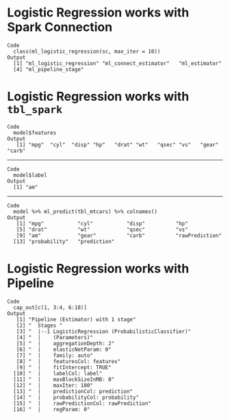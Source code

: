 # Logistic Regression works with Spark Connection

    Code
      class(ml_logistic_regression(sc, max_iter = 10))
    Output
      [1] "ml_logistic_regression" "ml_connect_estimator"   "ml_estimator"          
      [4] "ml_pipeline_stage"     

# Logistic Regression works with `tbl_spark`

    Code
      model$features
    Output
       [1] "mpg"  "cyl"  "disp" "hp"   "drat" "wt"   "qsec" "vs"   "gear" "carb"

---

    Code
      model$label
    Output
      [1] "am"

---

    Code
      model %>% ml_predict(tbl_mtcars) %>% colnames()
    Output
       [1] "mpg"           "cyl"           "disp"          "hp"           
       [5] "drat"          "wt"            "qsec"          "vs"           
       [9] "am"            "gear"          "carb"          "rawPrediction"
      [13] "probability"   "prediction"   

# Logistic Regression works with Pipeline

    Code
      cap_out[c(1, 3:4, 6:18)]
    Output
       [1] "Pipeline (Estimator) with 1 stage"                  
       [2] "  Stages "                                          
       [3] "  |--1 LogisticRegression (ProbabilisticClassifier)"
       [4] "  |    (Parameters)"                                
       [5] "  |    aggregationDepth: 2"                         
       [6] "  |    elasticNetParam: 0"                          
       [7] "  |    family: auto"                                
       [8] "  |    featuresCol: features"                       
       [9] "  |    fitIntercept: TRUE"                          
      [10] "  |    labelCol: label"                             
      [11] "  |    maxBlockSizeInMB: 0"                         
      [12] "  |    maxIter: 100"                                
      [13] "  |    predictionCol: prediction"                   
      [14] "  |    probabilityCol: probability"                 
      [15] "  |    rawPredictionCol: rawPrediction"             
      [16] "  |    regParam: 0"                                 

